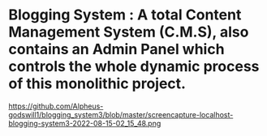 # Blogging System : A total Content Management System (C.M.S), also contains an Admin Panel which controls the whole dynamic process of this monolithic project.

https://github.com/Alpheus-godswill1/blogging_system3/blob/master/screencapture-localhost-blogging-system3-2022-08-15-02_15_48.png
